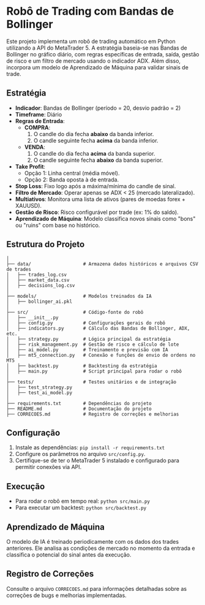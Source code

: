 # Robô de Trading com Bandas de Bollinger

Este projeto implementa um robô de trading automático em Python utilizando a API do MetaTrader 5. A estratégia baseia-se nas Bandas de Bollinger no gráfico diário, com regras específicas de entrada, saída, gestão de risco e um filtro de mercado usando o indicador ADX. Além disso, incorpora um modelo de Aprendizado de Máquina para validar sinais de trade.

## Estratégia

- **Indicador**: Bandas de Bollinger (período = 20, desvio padrão = 2)
- **Timeframe**: Diário
- **Regras de Entrada**:
    - **COMPRA**:
        1. O candle do dia fecha **abaixo** da banda inferior.
        2. O candle seguinte fecha **acima** da banda inferior.
    - **VENDA**:
        1. O candle do dia fecha **acima** da banda superior.
        2. O candle seguinte fecha **abaixo** da banda superior.
- **Take Profit**:
    - Opção 1: Linha central (média móvel).
    - Opção 2: Banda oposta à de entrada.
- **Stop Loss**: Fixo logo após a máxima/mínima do candle de sinal.
- **Filtro de Mercado**: Operar apenas se ADX < 25 (mercado lateralizado).
- **Multiativos**: Monitora uma lista de ativos (pares de moedas forex + XAUUSD).
- **Gestão de Risco**: Risco configurável por trade (ex: 1% do saldo).
- **Aprendizado de Máquina**: Modelo classifica novos sinais como "bons" ou "ruins" com base no histórico.

## Estrutura do Projeto

```
│
├── data/                   # Armazena dados históricos e arquivos CSV de trades
│   ├── trades_log.csv
│   ├── market_data.csv
│   ├── decisions_log.csv
│
├── models/                 # Modelos treinados da IA
│   ├── bollinger_ai.pkl
│
├── src/                    # Código-fonte do robô
│   ├── __init__.py
│   ├── config.py           # Configurações gerais do robô
│   ├── indicators.py       # Cálculo das Bandas de Bollinger, ADX, etc.
│   ├── strategy.py         # Lógica principal da estratégia
│   ├── risk_management.py  # Gestão de risco e cálculo de lote
│   ├── ai_model.py         # Treinamento e previsão com IA
│   ├── mt5_connection.py   # Conexão e funções de envio de ordens no MT5
│   ├── backtest.py         # Backtesting da estratégia
│   ├── main.py             # Script principal para rodar o robô
│
├── tests/                  # Testes unitários e de integração
│   ├── test_strategy.py
│   ├── test_ai_model.py
│
├── requirements.txt        # Dependências do projeto
├── README.md               # Documentação do projeto
├── CORRECOES.md            # Registro de correções e melhorias
```

## Configuração

1.  Instale as dependências: `pip install -r requirements.txt`
2.  Configure os parâmetros no arquivo `src/config.py`.
3.  Certifique-se de ter o MetaTrader 5 instalado e configurado para permitir conexões via API.

## Execução

- Para rodar o robô em tempo real: `python src/main.py`
- Para executar um backtest: `python src/backtest.py`

## Aprendizado de Máquina

O modelo de IA é treinado periodicamente com os dados dos trades anteriores. Ele analisa as condições de mercado no momento da entrada e classifica o potencial do sinal antes da execução.

## Registro de Correções

Consulte o arquivo `CORRECOES.md` para informações detalhadas sobre as correções de bugs e melhorias implementadas.